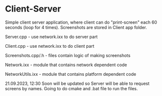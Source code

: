 # Client-Server
Simple client server application, where client can do "print-screen" each 60 seconds (loop for 4 times).
Screenshots are stored in Client app folder.

Server.cpp -  use network.ixx to do server part

Client.cpp -  use network.ixx to do client part

Screenshots.cpp/.h - files contain logic of making screenshots

Network.ixx - module that contains network dependent code

NetworkUtils.ixx - module that contains platform dependent code

21.09.2023, 12:30 
Soon will be updated so Server will be able to request screens by names.
Going to do cmake and .bat file to run the files.
